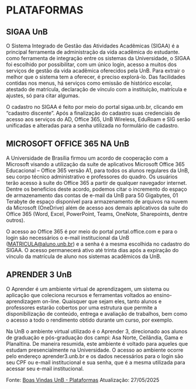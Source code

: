 # PLATAFORMAS
## SIGAA UnB
O Sistema Integrado de Gestão das Atividades Acadêmicas (SIGAA) é a principal ferramenta de administração da vida acadêmica do estudante. como ferramenta de integração entre os sistemas da Universidade, o SIGAA foi escolhido por possibilitar, com um único login, acesso a muitos dos serviços de gestão da vida acadêmica oferecidos pela UnB. Para extrair o melhor que o sistema tem a oferecer, é preciso explorá-lo. Das facilidades contidas nos menus, há serviços como emissão de histórico escolar, atestado de matrícula, declaração de vínculo com a instituição, matrícula e ajustes, só para citar algumas.

O cadastro no SIGAA é feito por meio do portal sigaa.unb.br, clicando em “cadastro discente”. Após a finalização do cadastro suas credenciais de acesso aos serviços do AD, Office 365, UnB Wireless, EduRoam e SIG serão unificadas e alteradas para a senha utilizada no formulário de cadastro.

## MICROSOFT OFFICE 365 NA UnB
A Universidade de Brasília firmou um acordo de cooperação com a Microsoft visando a utilização da suíte de aplicativos Microsoft Office 365 Educacional – Office 365 versão A1, para todos os alunos regulares da UnB, seu corpo técnico administrativo e professores do quadro. Os usuários terão acesso à suíte do Office 365 a partir de qualquer navegador internet. Dentre os benefícios deste acordo, podemos citar o incremento do espaço de armazenamento das contas de e-mail da UnB para 50 Gigabytes, 01 Terabyte de espaço disponível para armazenamento de arquivos na nuvem da Microsoft (OneDrive) além de acesso aos demais aplicativos da suíte do Office 365 (Word, Excel, PowerPoint, Teams, OneNote, Sharepoints, dentre outros).

O acesso ao Office 365 é por meio do portal portal.office.com e para o login são necessários o e-mail institucional da UnB (MATRICULA@aluno.unb.br) e a senha é a mesma escolhida no cadastro do SIGAA. O acesso permanecerá ativo até trinta dias após a expiração do vínculo da matrícula de aluno nos sistemas acadêmicos da UnB.

## APRENDER 3 UnB
O Aprender é um ambiente virtual de aprendizagem, um sistema ou aplicação que coleciona recursos e ferramentas voltados ao ensino-aprendizagem on-line. Quaisquer que sejam eles, tanto alunos e professores estarão cobertos por uma estrutura que permite a disponibilização de conteúdo, entrega e avaliação de trabalhos, bem como o acesso a todo o rendimento obtido durante um curso, por exemplo.

Na UnB o ambiente virtual utilizado é o Aprender 3, direcionado aos alunos de graduação e pós-graduação dos campi: Asa Norte, Ceilândia, Gama e Planaltina. De maneira resumida, este ambiente é voltado para aqueles que estudam presencialmente na Universidade. O acesso ao ambiente ocorre pelo endereço aprender3.unb.br e os dados necessários para o login são seu CPF ou e-mail institucional e sua senha, que é a mesma utilizada para acessar seu e-mail institucional.

Fonte: [Boas Vindas UnB - Plataformas](https://www.boasvindas.unb.br/plataformas)
Atualização: 27/05/2025